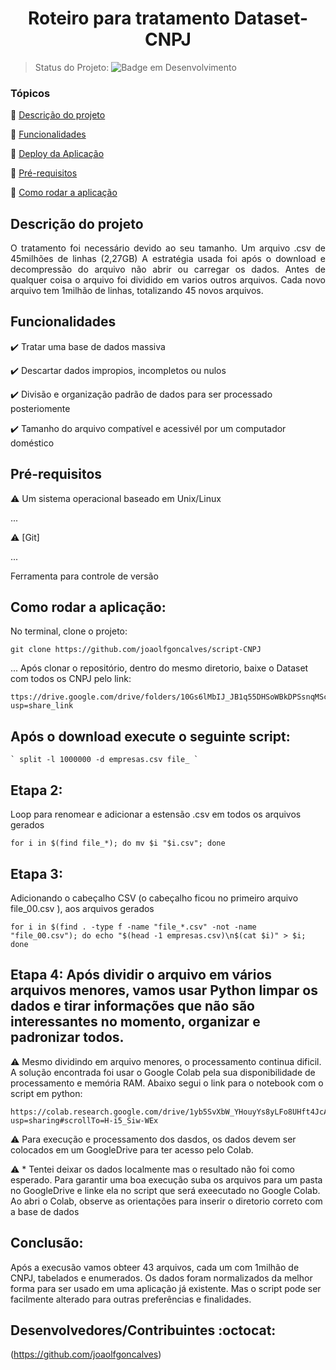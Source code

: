 <h1 align="center"> Roteiro para tratamento Dataset-CNPJ</h1>

> Status do Projeto: ![Badge em Desenvolvimento](http://img.shields.io/static/v1?label=STATUS&message=EM%20DESENVOLVIMENTO&color=GREEN&style=for-the-badge)

### Tópicos 

:small_blue_diamond: [Descrição do projeto](#descrição-do-projeto)

:small_blue_diamond: [Funcionalidades](#funcionalidades)

:small_blue_diamond: [Deploy da Aplicação](#deploy-da-aplicação-dash)

:small_blue_diamond: [Pré-requisitos](#pré-requisitos)

:small_blue_diamond: [Como rodar a aplicação](#como-rodar-a-aplicação-arrow_forward)

## Descrição do projeto 

<p align="justify">
  O tratamento foi necessário devido ao seu tamanho. Um arquivo .csv de
 45milhões de linhas (2,27GB)
 A estratégia usada foi após o download e decompressão do arquivo não 
 abrir ou carregar os dados. Antes de qualquer coisa o arquivo foi 
 dividido em varios outros arquivos. Cada novo arquivo tem 1milhão de 
 linhas, totalizando 45 novos arquivos.
</p>

## Funcionalidades

:heavy_check_mark: Tratar uma base de dados massiva

:heavy_check_mark: Descartar dados impropios, incompletos ou nulos

:heavy_check_mark: Divisão e organização padrão de dados para ser processado posteriomente

:heavy_check_mark: Tamanho do arquivo compatível e acessivél por um computador doméstico


## Pré-requisitos

:warning: Um sistema operacional baseado em Unix/Linux

...

:warning: [Git]

...

Ferramenta para controle de versão

## Como rodar a aplicação:

No terminal, clone o projeto: 

```
git clone https://github.com/joaolfgoncalves/script-CNPJ
```
... 
Após clonar o repositório, dentro do mesmo diretorio, baixe o  Dataset com todos os CNPJ pelo link:

```
ttps://drive.google.com/drive/folders/10Gs6lMbIJ_JB1q55DHSoWBkDPSsnqMSc?usp=share_link
```

## Após o download execute o seguinte script:

```
` split -l 1000000 -d empresas.csv file_ `
```

## Etapa 2: 
Loop para renomear e adicionar a estensão .csv em todos os arquivos gerados

`for i in $(find file_*); do mv $i "$i.csv"; done `

## Etapa 3:
Adicionando o cabeçalho CSV (o cabeçalho ficou no primeiro arquivo file_00.csv ), aos arquivos gerados  

`for i in $(find . -type f -name "file_*.csv" -not -name "file_00.csv");
    do echo "$(head -1 empresas.csv)\n$(cat $i)" > $i; done`

## Etapa 4: Após dividir o arquivo em vários arquivos menores, vamos usar Python limpar os dados e tirar informações que não são interessantes no momento, organizar e padronizar todos.

:warning: Mesmo dividindo em arquivo menores, o processamento continua dificil. A solução encontrada foi usar o Google Colab pela sua disponibilidade de processamento e memória RAM. Abaixo segui o link para o notebook com o script em python:

```
https://colab.research.google.com/drive/1yb5SvXbW_YHouyYs8yLFo8UHft4JcAFa?usp=sharing#scrollTo=H-i5_Siw-WEx
```

:warning: Para execução e processamento dos dasdos, os dados devem ser colocados em um GoogleDrive para ter acesso pelo Colab.

:warning: * Tentei deixar os dados localmente mas o resultado não foi como esperado. Para garantir uma boa execução suba os arquivos para um pasta no
GoogleDrive e linke ela no script que será exeecutado no Google Colab. Ao abri o Colab, observe as orientações para inserir o diretorio correto com a base de dados

## Conclusão: 
Após a execusão vamos obteer 43 arquivos, cada um com 1milhão de CNPJ, tabelados e enumerados.
Os dados foram normalizados da melhor forma para ser usado em uma aplicação já existente. Mas o script pode ser facilmente alterado para outras preferências e finalidades.
## Desenvolvedores/Contribuintes :octocat:
 
 (https://github.com/joaolfgoncalves)
